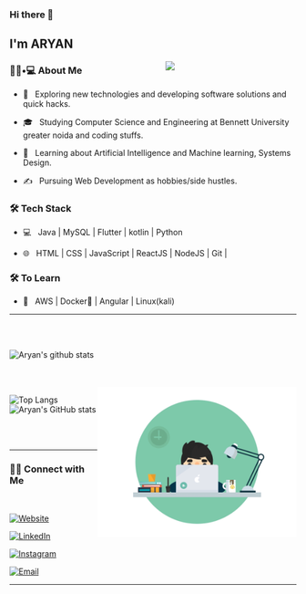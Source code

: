 ### Hi there 👋<h2> I'm ARYAN</h2>

<img align='right' src="https://media.giphy.com/media/M9gbBd9nbDrOTu1Mqx/giphy.gif" width="230">

<h3> 👨🏻•💻 About Me </h3>



- 🤔 &nbsp; Exploring new technologies and developing software solutions and quick hacks.

- 🎓 &nbsp; Studying Computer Science and Engineering at Bennett University greater noida and coding stuffs.

- 🌱 &nbsp; Learning about Artificial Intelligence and Machine learning, Systems Design.

- ✍️ &nbsp; Pursuing Web Development as hobbies/side hustles.



<h3>🛠 Tech Stack</h3>



- 💻 &nbsp;  Java | MySQL | Flutter | kotlin | Python 

- 🌐 &nbsp; HTML | CSS | JavaScript | ReactJS | NodeJS | Git |

<!--

- 🛢 &nbsp; MySQL | MongoDB

- 🔧 &nbsp; Git | Firebase | Selenium | Tidyverse

- 🖥 &nbsp; Illustrator| Photoshop | InDesign

-->



<h3>🛠 To Learn</h3>

- 🔧 &nbsp; AWS | Docker🐳 | Angular | Linux(kali)

<hr>



<br/><br/>

![Aryan's github stats](https://github-readme-stats.vercel.app/api?username=Aryan-goel&show_icons=true&theme=dark)

<br/>

<br/>

<img src="https://github.com/nirala69/nirala69/blob/master/70804f7e25b11f29db904f2fa7b4cd9d.gif" width="350" align='right'>

<!-- ![Top Langs](https://github-readme-stats.vercel.app/api/top-langs/?username=Aryan-goel&show_icons=true)  -->
![Top Langs](https://github-readme-stats.vercel.app/api/top-langs/?username=Aryan-goel&theme=tokyonight)
![Aryan's GitHub stats](https://github-readme-stats.vercel.app/api?username=Aryan-goel&show_icons=true)



<br><br>



<hr>



<h3> 🤝🏻 Connect with Me </h3>

<br>



<p align="center">

<a href="https://aryangoel-68932.web.app/"><img alt="Website" src="https://img.shields.io/badge/https://aryangoel-68932.web.app/-black?style=flat-square&logo=google-chrome"></a>

<a href="https://www.linkedin.com/in/aryan-goel-547a93184/"><img alt="LinkedIn" src="https://img.shields.io/badge/LinkedIn-Aryan%20Goel-blue?style=flat-square&logo=linkedin"></a>

<a href="https://www.instagram.com/im_aryangoel/"><img alt="Instagram" src="https://img.shields.io/badge/Instagram-im_aryangoel-black?style=flat-square&logo=instagram"></a>

<a href="mailto:goel.aryan2406@gmail.com"><img alt="Email" src="https://img.shields.io/badge/Email-goel.aryan2406@gmail.com-blue?style=flat-square&logo=gmail"></a>

</p>










<hr>



